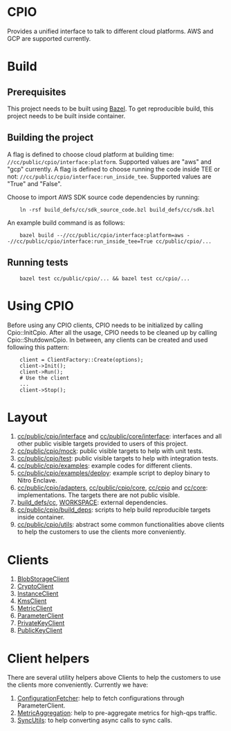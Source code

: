 # CPIO

Provides a unified interface to talk to different cloud platforms.
AWS and GCP are supported currently.

# Build

## Prerequisites

This project needs to be built using [Bazel](https://bazel.build/install).
To get reproducible build, this project needs to be built inside container.

## Building the project
A flag is defined to choose cloud platform at building time:
    `//cc/public/cpio/interface:platform`. Supported values are "aws" and "gcp" currently.
A flag is defined to choose running the code inside TEE or not: `//cc/public/cpio/interface:run_inside_tee`. Supported values are "True" and "False".

Choose to import AWS SDK source code dependencies by running:

        ln -rsf build_defs/cc/sdk_source_code.bzl build_defs/cc/sdk.bzl

An example build command is as follows:

        bazel build --//cc/public/cpio/interface:platform=aws --//cc/public/cpio/interface:run_inside_tee=True cc/public/cpio/...

## Running tests

        bazel test cc/public/cpio/... && bazel test cc/cpio/...

# Using CPIO
Before using any CPIO clients, CPIO needs to be initialized by calling Cpio::InitCpio. After all the usage, CPIO needs to be cleaned up by calling Cpio::ShutdownCpio. In between, any clients can be created and used following this pattern:

        client = ClientFactory::Create(options);
        client->Init();
        client->Run();
        # Use the client
        ...
        client->Stop();

# Layout

1. [cc/public/cpio/interface](interface) and [cc/public/core/interface](/cc/public/core/interface): interfaces and all other public visible targets provided to users of this project.
2. [cc/public/cpio/mock](mock): public visible targets to help with unit tests.
3. [cc/public/cpio/test](test): public visible targets to help with integration tests.
4. [cc/public/cpio/examples](examples): example codes for different clients.
5. [cc/public/cpio/examples/deploy](examples/deploy): example script to deploy binary to Nitro Enclave.
6. [cc/public/cpio/adapters](adapters), [cc/public/cpio/core](core/), [cc/cpio](/cc/cpio) and [cc/core](/cc/core): implementations. The targets there are not public visible.
7. [build_defs/cc](/build_defs/cc), [WORKSPACE](/WORKSPACE): external dependencies.
8. [cc/public/cpio/build_deps](build_deps): scripts to help build reproducible targets inside container.
9. [cc/public/cpio/utils](utils): abstract some common functionalities above clients to help the customers to use the clients more conveniently.

# Clients
1. [BlobStorageClient](interface/blob_storage_client)
2. [CryptoClient](interface/crypto_client)
3. [InstanceClient](interface/instance_client)
4. [KmsClient](interface/kms_client)
5. [MetricClient](interface/metric_client)
6. [ParameterClient](interface/parameter_client)
7. [PrivateKeyClient](interface/private_key_client)
8. [PublicKeyClient](interface/public_key_client)

# Client helpers
There are several utility helpers above Clients to help the customers to use the clients more conveniently. Currently we have:
1. [ConfigurationFetcher](utils/configuration_fetcher): help to fetch configurations through ParameterClient.
2. [MetricAggregation](utils/metric_aggregation): help to pre-aggregate metrics for high-qps traffic.
3. [SyncUtils](utils/sync_utils): to help converting async calls to sync calls.
